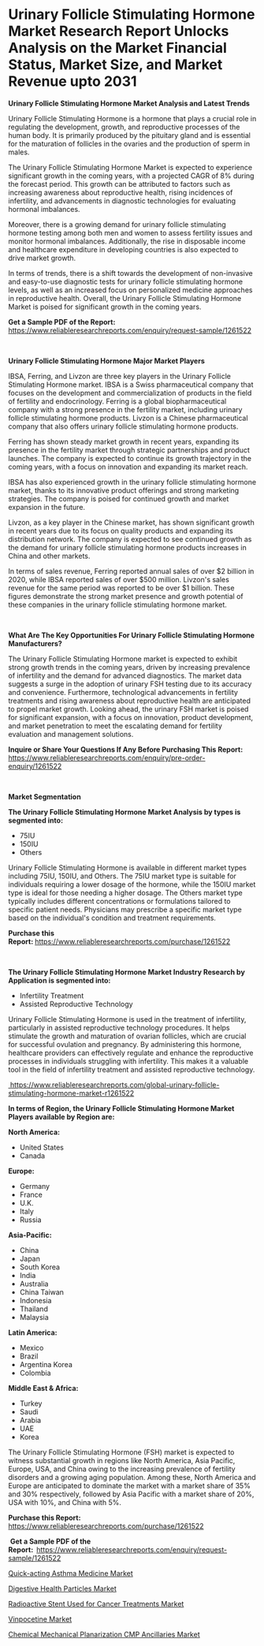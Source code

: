 <p><h1>Urinary Follicle Stimulating Hormone Market Research Report Unlocks Analysis on the Market Financial Status, Market Size, and Market Revenue upto 2031</h1></p><p><strong>Urinary Follicle Stimulating Hormone Market Analysis and Latest Trends</strong></p>
<p><p>Urinary Follicle Stimulating Hormone is a hormone that plays a crucial role in regulating the development, growth, and reproductive processes of the human body. It is primarily produced by the pituitary gland and is essential for the maturation of follicles in the ovaries and the production of sperm in males.</p><p>The Urinary Follicle Stimulating Hormone Market is expected to experience significant growth in the coming years, with a projected CAGR of 8% during the forecast period. This growth can be attributed to factors such as increasing awareness about reproductive health, rising incidences of infertility, and advancements in diagnostic technologies for evaluating hormonal imbalances.</p><p>Moreover, there is a growing demand for urinary follicle stimulating hormone testing among both men and women to assess fertility issues and monitor hormonal imbalances. Additionally, the rise in disposable income and healthcare expenditure in developing countries is also expected to drive market growth.</p><p>In terms of trends, there is a shift towards the development of non-invasive and easy-to-use diagnostic tests for urinary follicle stimulating hormone levels, as well as an increased focus on personalized medicine approaches in reproductive health. Overall, the Urinary Follicle Stimulating Hormone Market is poised for significant growth in the coming years.</p></p>
<p><strong>Get a Sample PDF of the Report:&nbsp;</strong> <a href="https://www.reliableresearchreports.com/enquiry/request-sample/1261522">https://www.reliableresearchreports.com/enquiry/request-sample/1261522</a></p>
<p>&nbsp;</p>
<p><strong>Urinary Follicle Stimulating Hormone Major Market Players</strong></p>
<p><p>IBSA, Ferring, and Livzon are three key players in the Urinary Follicle Stimulating Hormone market. IBSA is a Swiss pharmaceutical company that focuses on the development and commercialization of products in the field of fertility and endocrinology. Ferring is a global biopharmaceutical company with a strong presence in the fertility market, including urinary follicle stimulating hormone products. Livzon is a Chinese pharmaceutical company that also offers urinary follicle stimulating hormone products.</p><p>Ferring has shown steady market growth in recent years, expanding its presence in the fertility market through strategic partnerships and product launches. The company is expected to continue its growth trajectory in the coming years, with a focus on innovation and expanding its market reach.</p><p>IBSA has also experienced growth in the urinary follicle stimulating hormone market, thanks to its innovative product offerings and strong marketing strategies. The company is poised for continued growth and market expansion in the future.</p><p>Livzon, as a key player in the Chinese market, has shown significant growth in recent years due to its focus on quality products and expanding its distribution network. The company is expected to see continued growth as the demand for urinary follicle stimulating hormone products increases in China and other markets.</p><p>In terms of sales revenue, Ferring reported annual sales of over $2 billion in 2020, while IBSA reported sales of over $500 million. Livzon's sales revenue for the same period was reported to be over $1 billion. These figures demonstrate the strong market presence and growth potential of these companies in the urinary follicle stimulating hormone market.</p></p>
<p>&nbsp;</p>
<p><strong>What Are The Key Opportunities For Urinary Follicle Stimulating Hormone Manufacturers?</strong></p>
<p><p>The Urinary Follicle Stimulating Hormone market is expected to exhibit strong growth trends in the coming years, driven by increasing prevalence of infertility and the demand for advanced diagnostics. The market data suggests a surge in the adoption of urinary FSH testing due to its accuracy and convenience. Furthermore, technological advancements in fertility treatments and rising awareness about reproductive health are anticipated to propel market growth. Looking ahead, the urinary FSH market is poised for significant expansion, with a focus on innovation, product development, and market penetration to meet the escalating demand for fertility evaluation and management solutions.</p></p>
<p><strong>Inquire or Share Your Questions If Any Before Purchasing This Report:</strong> <a href="https://www.reliableresearchreports.com/enquiry/pre-order-enquiry/1261522">https://www.reliableresearchreports.com/enquiry/pre-order-enquiry/1261522</a></p>
<p>&nbsp;</p>
<p><strong>Market Segmentation</strong></p>
<p><strong>The Urinary Follicle Stimulating Hormone Market Analysis by types is segmented into:</strong></p>
<p><ul><li>75IU</li><li>150IU</li><li>Others</li></ul></p>
<p><p>Urinary Follicle Stimulating Hormone is available in different market types including 75IU, 150IU, and Others. The 75IU market type is suitable for individuals requiring a lower dosage of the hormone, while the 150IU market type is ideal for those needing a higher dosage. The Others market type typically includes different concentrations or formulations tailored to specific patient needs. Physicians may prescribe a specific market type based on the individual's condition and treatment requirements.</p></p>
<p><strong>Purchase this Report:&nbsp;</strong><a href="https://www.reliableresearchreports.com/purchase/1261522">https://www.reliableresearchreports.com/purchase/1261522</a></p>
<p>&nbsp;</p>
<p><strong>The Urinary Follicle Stimulating Hormone Market Industry Research by Application is segmented into:</strong></p>
<p><ul><li>Infertility Treatment</li><li>Assisted Reproductive Technology</li></ul></p>
<p><p>Urinary Follicle Stimulating Hormone is used in the treatment of infertility, particularly in assisted reproductive technology procedures. It helps stimulate the growth and maturation of ovarian follicles, which are crucial for successful ovulation and pregnancy. By administering this hormone, healthcare providers can effectively regulate and enhance the reproductive processes in individuals struggling with infertility. This makes it a valuable tool in the field of infertility treatment and assisted reproductive technology.</p></p>
<p><a href="https://www.reliableresearchreports.com/global-urinary-follicle-stimulating-hormone-market-r1261522">&nbsp;https://www.reliableresearchreports.com/global-urinary-follicle-stimulating-hormone-market-r1261522</a></p>
<p><strong>In terms of Region, the Urinary Follicle Stimulating Hormone Market Players available by Region are:</strong></p>
<p>
    <p> <strong> North America: </strong>
        <ul>
            <li>United States</li>
            <li>Canada</li>
        </ul>
        </p> 
    <p> <strong> Europe: </strong>
        <ul>
            <li>Germany</li>
            <li>France</li>
            <li>U.K.</li>
            <li>Italy</li>
            <li>Russia</li>
        </ul>
        </p> 
    <p> <strong> Asia-Pacific: </strong>
        <ul>
            <li>China</li>
            <li>Japan</li>
            <li>South Korea</li>
            <li>India</li>
            <li>Australia</li>
            <li>China Taiwan</li>
            <li>Indonesia</li>
            <li>Thailand</li>
            <li>Malaysia</li>
        </ul>
        </p> 
    <p> <strong> Latin America: </strong>
        <ul>
            <li>Mexico</li>
            <li>Brazil</li>
            <li>Argentina Korea</li>
            <li>Colombia</li>
        </ul>
        </p> 
    <p> <strong> Middle East & Africa: </strong>
        <ul>
            <li>Turkey</li>
            <li>Saudi</li>
            <li>Arabia</li>
            <li>UAE</li>
            <li>Korea</li>
        </ul>
    </p>
    </p>
<p><p>The Urinary Follicle Stimulating Hormone (FSH) market is expected to witness substantial growth in regions like North America, Asia Pacific, Europe, USA, and China owing to the increasing prevalence of fertility disorders and a growing aging population. Among these, North America and Europe are anticipated to dominate the market with a market share of 35% and 30% respectively, followed by Asia Pacific with a market share of 20%, USA with 10%, and China with 5%.</p></p>
<p><strong>Purchase this Report: </strong><a href="https://www.reliableresearchreports.com/purchase/1261522">https://www.reliableresearchreports.com/purchase/1261522</a></p>
<p>&nbsp;<strong>Get a Sample PDF of the Report:&nbsp;&nbsp;</strong><a href="https://www.reliableresearchreports.com/enquiry/request-sample/1261522">https://www.reliableresearchreports.com/enquiry/request-sample/1261522</a></p>
<p><strong></strong></p>
<p><p><a href="https://github.com/sardarp081/Market-Research-Report-List-2/blob/main/quick-acting-asthma-medicine-market.md">Quick-acting Asthma Medicine Market</a></p><p><a href="https://github.com/waylose1223/Market-Research-Report-List-2/blob/main/digestive-health-particles-market.md">Digestive Health Particles Market</a></p><p><a href="https://github.com/hzxpgedq27/Market-Research-Report-List-1/blob/main/radioactive-stent-used-for-cancer-treatments-market.md">Radioactive Stent Used for Cancer Treatments Market</a></p><p><a href="https://github.com/mdinislamsheik/Market-Research-Report-List-1/blob/main/vinpocetine-market.md">Vinpocetine Market</a></p><p><a href="https://www.linkedin.com/pulse/chemical-mechanical-planarization-cmp-ancillaries-market-k2uje?trackingId=B5PgOwdaTrK3bPGDQyQZAA%3D%3D">Chemical Mechanical Planarization CMP Ancillaries Market</a></p></p>
